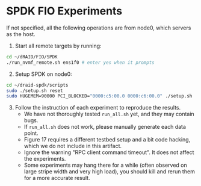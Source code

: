 # SPDK FIO Experiments

If not specified, all the following operations are from node0, which servers as the host.

1. Start all remote targets by running:
```Bash
cd ~/dRAID/FIO/SPDK
./run_nvmf_remote.sh ens1f0 # enter yes when it prompts
```

2. Setup SPDK on node0:
```Bash
cd ~/draid-spdk/scripts
sudo ./setup.sh reset
sudo HUGEMEM=90000 PCI_BLOCKED="0000:c5:00.0 0000:c6:00.0" ./setup.sh
```

3. Follow the instruction of each experiment to reproduce the results.
   - We have not thoroughly tested `run_all.sh` yet, and they may contain bugs.
   - If `run_all.sh` does not work, please manually generate each data point.
   - Figure 17 requires a different testbed setup and a bit code hacking, which we do not include in this artifact.
   - Ignore the warning "RPC client command timeout". It does not affect the experiments.
   - Some experiments may hang there for a while (often observed on large stripe width and very high load), you should kill and rerun them for a more accurate result.